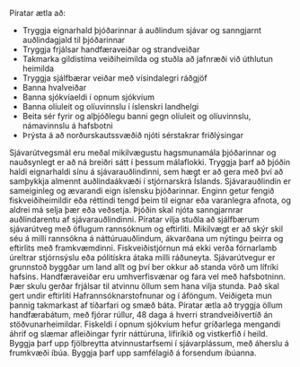 Píratar ætla að:

- Tryggja eignarhald þjóðarinnar á auðlindum sjávar og sanngjarnt auðlindagjald til þjóðarinnar
- Tryggja frjálsar handfæraveiðar og strandveiðar
- Takmarka gildistíma veiðiheimilda og stuðla að jafnræði við úthlutun heimilda
- Tryggja sjálfbærar veiðar með vísindalegri ráðgjöf
- Banna hvalveiðar
- Banna sjókvíaeldi í opnum sjókvíum
- Banna olíuleit og olíuvinnslu í íslenskri landhelgi
- Beita sér fyrir og alþjóðlegu banni gegn olíuleit og olíuvinnslu, námavinnslu á hafsbotni
- Þrýsta á að norðurskautssvæðið njóti sérstakrar friðlýsingar

Sjávarútvegsmál eru meðal mikilvægustu hagsmunamála þjóðarinnar og nauðsynlegt er að ná breiðri sátt í þessum málaflokki. Tryggja þarf að þjóðin haldi eignarhaldi sínu á sjávarauðlindinni, sem hægt er að gera með því að samþykkja almennt auðlindaákvæði  í stjórnarskrá Íslands. Sjávarauðlindin er sameiginleg og ævarandi eign íslensku þjóðarinnar. Enginn getur fengið fiskveiðiheimildir eða réttindi tengd þeim til eignar eða varanlegra afnota, og aldrei má selja þær eða veðsetja. Þjóðin skal njóta sanngjarnrar auðlindarentu af sjávarauðlindinni.
Píratar vilja stuðla að sjálfbærum sjávarútveg með öflugum rannsóknum og eftirliti. Mikilvægt er að skýr skil séu á milli rannsókna á náttúruauðlindum, ákvarðana um nýtingu þeirra og eftirlits með framkvæmdinni. Fiskveiðistjórnun má ekki verða fórnarlamb úreltrar stjórnsýslu eða pólitískra átaka milli ráðuneyta. Sjávarútvegur er grunnstoð byggðar um land allt og því ber okkur að standa vörð um lífríki hafsins.
Handfæraveiðar eru umhverfisvænar og fara vel með hafsbotninn. Þær skulu gerðar frjálsar til atvinnu öllum sem hana vilja stunda. Það skal gert undir eftirliti Hafrannsóknarstofnunar og í áföngum. Veiðigeta mun þannig takmarkast af tíðarfari og smæð báta. Píratar ætla að tryggja öllum handfærabátum, með fjórar rúllur, 48 daga á hverri strandveiðivertíð án stöðvunarheimildar.
Fiskeldi í opnum sjókvíum hefur gríðarlega mengandi áhrif og slæmar afleiðingar fyrir náttúruna, lífiríkið og vistkerfið í heild. Byggja þarf upp fjölbreytta atvinnustarfsemi í sjávarplássum, með áherslu á frumkvæði íbúa. Byggja þarf upp samfélagið á forsendum íbúanna.
